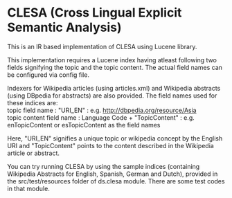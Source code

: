 CLESA (Cross Lingual Explicit Semantic Analysis)
=====

This is an IR based implementation of CLESA using Lucene library. 

This implementation requires a Lucene index having atleast following two fields signifying the topic and the topic content.
The actual field names can be configured via config file. 

Indexers for Wikipedia articles (using articles.xml) and Wikipedia abstracts (using DBpedia for abstracts) are also provided.
The field names used for these indices are:                                          
topic field name : "URI_EN" : e.g. http://dbpedia.org/resource/Asia                                         
topic content field name : Language Code + "TopicContent" : e.g. enTopicContent or esTopicContent as the field names 

Here, "URI_EN" signifies a unique topic or wikipedia concept by the English URI and "TopicContent" points to the 
content described in the Wikipedia article or abstract.

You can try running CLESA by using the sample indices (containing Wikipedia Abstracts for English, Spanish, German and Dutch), provided 
in the src/test/resources folder of ds.clesa module. There are some test codes in that module.




